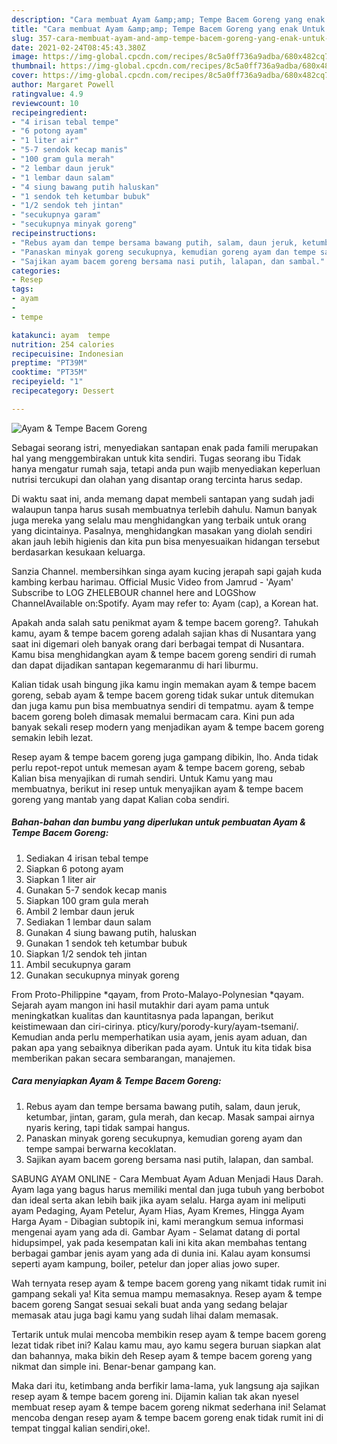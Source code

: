 ```yaml
---
description: "Cara membuat Ayam &amp;amp; Tempe Bacem Goreng yang enak Untuk Jualan"
title: "Cara membuat Ayam &amp;amp; Tempe Bacem Goreng yang enak Untuk Jualan"
slug: 357-cara-membuat-ayam-and-amp-tempe-bacem-goreng-yang-enak-untuk-jualan
date: 2021-02-24T08:45:43.380Z
image: https://img-global.cpcdn.com/recipes/8c5a0ff736a9adba/680x482cq70/ayam-tempe-bacem-goreng-foto-resep-utama.jpg
thumbnail: https://img-global.cpcdn.com/recipes/8c5a0ff736a9adba/680x482cq70/ayam-tempe-bacem-goreng-foto-resep-utama.jpg
cover: https://img-global.cpcdn.com/recipes/8c5a0ff736a9adba/680x482cq70/ayam-tempe-bacem-goreng-foto-resep-utama.jpg
author: Margaret Powell
ratingvalue: 4.9
reviewcount: 10
recipeingredient:
- "4 irisan tebal tempe"
- "6 potong ayam"
- "1 liter air"
- "5-7 sendok kecap manis"
- "100 gram gula merah"
- "2 lembar daun jeruk"
- "1 lembar daun salam"
- "4 siung bawang putih haluskan"
- "1 sendok teh ketumbar bubuk"
- "1/2 sendok teh jintan"
- "secukupnya garam"
- "secukupnya minyak goreng"
recipeinstructions:
- "Rebus ayam dan tempe bersama bawang putih, salam, daun jeruk, ketumbar, jintan, garam, gula merah, dan kecap. Masak sampai airnya nyaris kering, tapi tidak sampai hangus."
- "Panaskan minyak goreng secukupnya, kemudian goreng ayam dan tempe sampai berwarna kecoklatan."
- "Sajikan ayam bacem goreng bersama nasi putih, lalapan, dan sambal."
categories:
- Resep
tags:
- ayam
- 
- tempe

katakunci: ayam  tempe 
nutrition: 254 calories
recipecuisine: Indonesian
preptime: "PT39M"
cooktime: "PT35M"
recipeyield: "1"
recipecategory: Dessert

---
```



![Ayam &amp; Tempe Bacem Goreng](https://img-global.cpcdn.com/recipes/8c5a0ff736a9adba/680x482cq70/ayam-tempe-bacem-goreng-foto-resep-utama.jpg)

Sebagai seorang istri, menyediakan santapan enak pada famili merupakan hal yang menggembirakan untuk kita sendiri. Tugas seorang ibu Tidak hanya mengatur rumah saja, tetapi anda pun wajib menyediakan keperluan nutrisi tercukupi dan olahan yang disantap orang tercinta harus sedap.

Di waktu  saat ini, anda memang dapat membeli santapan yang sudah jadi walaupun tanpa harus susah membuatnya terlebih dahulu. Namun banyak juga mereka yang selalu mau menghidangkan yang terbaik untuk orang yang dicintainya. Pasalnya, menghidangkan masakan yang diolah sendiri akan jauh lebih higienis dan kita pun bisa menyesuaikan hidangan tersebut berdasarkan kesukaan keluarga. 

Sanzia Channel. membersihkan singa ayam kucing jerapah sapi gajah kuda kambing kerbau harimau. Official Music Video from Jamrud - &#39;Ayam&#39; Subscribe to LOG ZHELEBOUR channel here and LOGShow ChannelAvailable on:Spotify. Ayam may refer to: Ayam (cap), a Korean hat.

Apakah anda salah satu penikmat ayam &amp; tempe bacem goreng?. Tahukah kamu, ayam &amp; tempe bacem goreng adalah sajian khas di Nusantara yang saat ini digemari oleh banyak orang dari berbagai tempat di Nusantara. Kamu bisa menghidangkan ayam &amp; tempe bacem goreng sendiri di rumah dan dapat dijadikan santapan kegemaranmu di hari liburmu.

Kalian tidak usah bingung jika kamu ingin memakan ayam &amp; tempe bacem goreng, sebab ayam &amp; tempe bacem goreng tidak sukar untuk ditemukan dan juga kamu pun bisa membuatnya sendiri di tempatmu. ayam &amp; tempe bacem goreng boleh dimasak memalui bermacam cara. Kini pun ada banyak sekali resep modern yang menjadikan ayam &amp; tempe bacem goreng semakin lebih lezat.

Resep ayam &amp; tempe bacem goreng juga gampang dibikin, lho. Anda tidak perlu repot-repot untuk memesan ayam &amp; tempe bacem goreng, sebab Kalian bisa menyajikan di rumah sendiri. Untuk Kamu yang mau membuatnya, berikut ini resep untuk menyajikan ayam &amp; tempe bacem goreng yang mantab yang dapat Kalian coba sendiri.

<!--inarticleads1-->

##### Bahan-bahan dan bumbu yang diperlukan untuk pembuatan Ayam &amp; Tempe Bacem Goreng:

1. Sediakan 4 irisan tebal tempe
1. Siapkan 6 potong ayam
1. Siapkan 1 liter air
1. Gunakan 5-7 sendok kecap manis
1. Siapkan 100 gram gula merah
1. Ambil 2 lembar daun jeruk
1. Sediakan 1 lembar daun salam
1. Gunakan 4 siung bawang putih, haluskan
1. Gunakan 1 sendok teh ketumbar bubuk
1. Siapkan 1/2 sendok teh jintan
1. Ambil secukupnya garam
1. Gunakan secukupnya minyak goreng


From Proto-Philippine *qayam, from Proto-Malayo-Polynesian *qayam. Sejarah ayam mangon ini hasil mutakhir dari ayam pama untuk meningkatkan kualitas dan kauntitasnya pada lapangan, berikut keistimewaan dan ciri-cirinya. pticy/kury/porody-kury/ayam-tsemani/. Kemudian anda perlu memperhatikan usia ayam, jenis ayam aduan, dan pakan apa yang sebaiknya diberikan pada ayam. Untuk itu kita tidak bisa memberikan pakan secara sembarangan, manajemen. 

<!--inarticleads2-->

##### Cara menyiapkan Ayam &amp; Tempe Bacem Goreng:

1. Rebus ayam dan tempe bersama bawang putih, salam, daun jeruk, ketumbar, jintan, garam, gula merah, dan kecap. Masak sampai airnya nyaris kering, tapi tidak sampai hangus.
1. Panaskan minyak goreng secukupnya, kemudian goreng ayam dan tempe sampai berwarna kecoklatan.
1. Sajikan ayam bacem goreng bersama nasi putih, lalapan, dan sambal.


SABUNG AYAM ONLINE - Cara Membuat Ayam Aduan Menjadi Haus Darah. Ayam laga yang bagus harus memiliki mental dan juga tubuh yang berbobot dan ideal serta akan lebih baik jika ayam selalu. Harga ayam ini meliputi ayam Pedaging, Ayam Petelur, Ayam Hias, Ayam Kremes, Hingga Ayam Harga Ayam - Dibagian subtopik ini, kami merangkum semua informasi mengenai ayam yang ada di. Gambar Ayam - Selamat datang di portal hidupsimpel, yak pada kesempatan kali ini kita akan membahas tentang berbagai gambar jenis ayam yang ada di dunia ini. Kalau ayam konsumsi seperti ayam kampung, boiler, petelur dan joper alias jowo super. 

Wah ternyata resep ayam &amp; tempe bacem goreng yang nikamt tidak rumit ini gampang sekali ya! Kita semua mampu memasaknya. Resep ayam &amp; tempe bacem goreng Sangat sesuai sekali buat anda yang sedang belajar memasak atau juga bagi kamu yang sudah lihai dalam memasak.

Tertarik untuk mulai mencoba membikin resep ayam &amp; tempe bacem goreng lezat tidak ribet ini? Kalau kamu mau, ayo kamu segera buruan siapkan alat dan bahannya, maka bikin deh Resep ayam &amp; tempe bacem goreng yang nikmat dan simple ini. Benar-benar gampang kan. 

Maka dari itu, ketimbang anda berfikir lama-lama, yuk langsung aja sajikan resep ayam &amp; tempe bacem goreng ini. Dijamin kalian tak akan nyesel membuat resep ayam &amp; tempe bacem goreng nikmat sederhana ini! Selamat mencoba dengan resep ayam &amp; tempe bacem goreng enak tidak rumit ini di tempat tinggal kalian sendiri,oke!.

